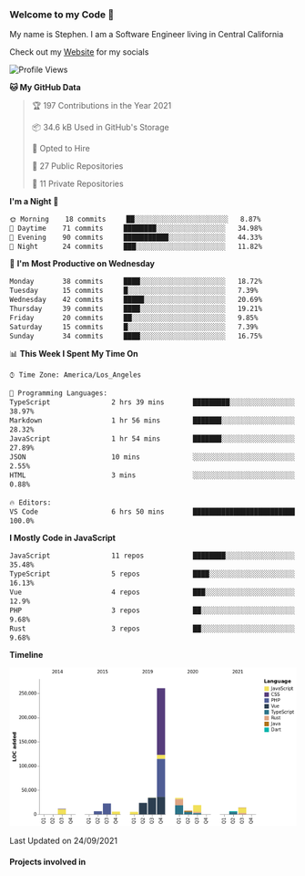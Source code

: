 ### Welcome to my Code 👋

My name is Stephen. I am a Software Engineer living in Central California

Check out my [Website](https://snipey.dev) for my socials

<!--START_SECTION:waka-->
![Profile Views](http://img.shields.io/badge/Profile%20Views-0-blue)

**🐱 My GitHub Data** 

> 🏆 197 Contributions in the Year 2021
 > 
> 📦 34.6 kB Used in GitHub's Storage 
 > 
> 💼 Opted to Hire
 > 
> 📜 27 Public Repositories 
 > 
> 🔑 11 Private Repositories  
 > 
**I'm a Night 🦉** 

```text
🌞 Morning    18 commits     ██░░░░░░░░░░░░░░░░░░░░░░░   8.87% 
🌆 Daytime    71 commits     ████████░░░░░░░░░░░░░░░░░   34.98% 
🌃 Evening    90 commits     ███████████░░░░░░░░░░░░░░   44.33% 
🌙 Night      24 commits     ███░░░░░░░░░░░░░░░░░░░░░░   11.82%

```
📅 **I'm Most Productive on Wednesday** 

```text
Monday       38 commits     ████░░░░░░░░░░░░░░░░░░░░░   18.72% 
Tuesday      15 commits     █░░░░░░░░░░░░░░░░░░░░░░░░   7.39% 
Wednesday    42 commits     █████░░░░░░░░░░░░░░░░░░░░   20.69% 
Thursday     39 commits     ████░░░░░░░░░░░░░░░░░░░░░   19.21% 
Friday       20 commits     ██░░░░░░░░░░░░░░░░░░░░░░░   9.85% 
Saturday     15 commits     █░░░░░░░░░░░░░░░░░░░░░░░░   7.39% 
Sunday       34 commits     ████░░░░░░░░░░░░░░░░░░░░░   16.75%

```


📊 **This Week I Spent My Time On** 

```text
⌚︎ Time Zone: America/Los_Angeles

💬 Programming Languages: 
TypeScript               2 hrs 39 mins       █████████░░░░░░░░░░░░░░░░   38.97% 
Markdown                 1 hr 56 mins        ███████░░░░░░░░░░░░░░░░░░   28.32% 
JavaScript               1 hr 54 mins        ███████░░░░░░░░░░░░░░░░░░   27.89% 
JSON                     10 mins             ░░░░░░░░░░░░░░░░░░░░░░░░░   2.55% 
HTML                     3 mins              ░░░░░░░░░░░░░░░░░░░░░░░░░   0.88%

🔥 Editors: 
VS Code                  6 hrs 50 mins       █████████████████████████   100.0%

```

**I Mostly Code in JavaScript** 

```text
JavaScript               11 repos            ████████░░░░░░░░░░░░░░░░░   35.48% 
TypeScript               5 repos             ████░░░░░░░░░░░░░░░░░░░░░   16.13% 
Vue                      4 repos             ███░░░░░░░░░░░░░░░░░░░░░░   12.9% 
PHP                      3 repos             ██░░░░░░░░░░░░░░░░░░░░░░░   9.68% 
Rust                     3 repos             ██░░░░░░░░░░░░░░░░░░░░░░░   9.68%

```


**Timeline**

![Chart not found](https://raw.githubusercontent.com/Snipey/Snipey/master/charts/bar_graph.png) 


 Last Updated on 24/09/2021
<!--END_SECTION:waka-->

#### Projects involved in
